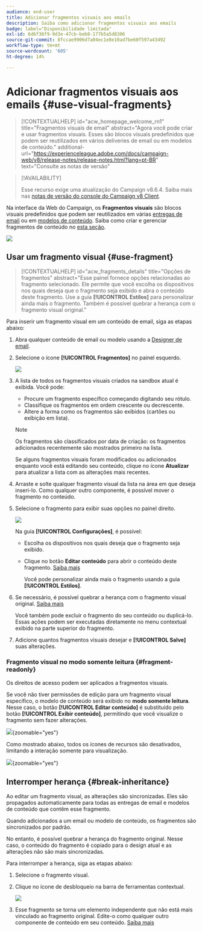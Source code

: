 ```yaml
---
audience: end-user
title: Adicionar fragmentos visuais aos emails
description: Saiba como adicionar fragmentos visuais aos emails
badge: label="Disponibilidade limitada"
exl-id: 6d6f38f9-9d3e-47cb-beb8-177b5a5d8306
source-git-commit: 8fccae9906d7a04ec1e8e10ad7be60f597a43492
workflow-type: tm+mt
source-wordcount: '605'
ht-degree: 14%

---
```


# Adicionar fragmentos visuais aos emails {#use-visual-fragments}

>[!CONTEXTUALHELP]
>id="acw_homepage_welcome_rn1"
>title="Fragmentos visuais de email"
>abstract="Agora você pode criar e usar fragmentos visuais. Esses são blocos visuais predefinidos que podem ser reutilizados em vários deliveries de email ou em modelos de conteúdo."
>additional-url="https://experienceleague.adobe.com/docs/campaign-web/v8/release-notes/release-notes.html?lang=pt-BR" text="Consulte as notas de versão"

>[!AVAILABILITY]
>
>Esse recurso exige uma atualização do Campaign v8.6.4. Saiba mais nas [notas de versão do console do Campaign v8 Client](https://experienceleague.adobe.com/pt-br/docs/campaign/campaign-v8/releases/release-notes).

Na interface da Web do Campaign, os **Fragmentos visuais** são blocos visuais predefinidos que podem ser reutilizados em várias [entregas de email](../email/get-started-email-designer.md) ou em [modelos de conteúdo](../email/use-email-templates.md). Saiba como criar e gerenciar fragmentos de conteúdo no [esta seção](fragments.md).

![](assets/do-not-localize/fragments.gif)

## Usar um fragmento visual {#use-fragment}

>[!CONTEXTUALHELP]
>id="acw_fragments_details"
>title="Opções de fragmentos"
>abstract="Esse painel fornece opções relacionadas ao fragmento selecionado. Ele permite que você escolha os dispositivos nos quais deseja que o fragmento seja exibido e abra o conteúdo deste fragmento. Use a guia **[!UICONTROL Estilos]** para personalizar ainda mais o fragmento. Também é possível quebrar a herança com o fragmento visual original."

<!-- pas vu dans l'UI-->

Para inserir um fragmento visual em um conteúdo de email, siga as etapas abaixo:

1. Abra qualquer conteúdo de email ou modelo usando a [Designer de email](../email/get-started-email-designer.md).

1. Selecione o ícone **[!UICONTROL Fragmentos]** no painel esquerdo.

   ![](assets/fragments-in-designer.png)

1. A lista de todos os fragmentos visuais criados na sandbox atual é exibida. Você pode:

   * Procure um fragmento específico começando digitando seu rótulo.
   * Classifique os fragmentos em ordem crescente ou decrescente.
   * Altere a forma como os fragmentos são exibidos (cartões ou exibição em lista).

   >[!NOTE]
   >
   >Os fragmentos são classificados por data de criação: os fragmentos adicionados recentemente são mostrados primeiro na lista.

   Se alguns fragmentos visuais foram modificados ou adicionados enquanto você está editando seu conteúdo, clique no ícone **Atualizar** para atualizar a lista com as alterações mais recentes.

1. Arraste e solte qualquer fragmento visual da lista na área em que deseja inseri-lo. Como qualquer outro componente, é possível mover o fragmento no conteúdo.

1. Selecione o fragmento para exibir suas opções no painel direito.

   ![](assets/fragment-right-pane.png)

   Na guia **[!UICONTROL Configurações]**, é possível:

   * Escolha os dispositivos nos quais deseja que o fragmento seja exibido.
   * Clique no botão **Editar conteúdo** para abrir o conteúdo deste fragmento. [Saiba mais](../content/fragments.md#edit-fragments)

     Você pode personalizar ainda mais o fragmento usando a guia **[!UICONTROL Estilos]**.

1. Se necessário, é possível quebrar a herança com o fragmento visual original. [Saiba mais](#break-inheritance)

   Você também pode excluir o fragmento do seu conteúdo ou duplicá-lo. Essas ações podem ser executadas diretamente no menu contextual exibido na parte superior do fragmento.

1. Adicione quantos fragmentos visuais desejar e **[!UICONTROL Salve]** suas alterações.

### Fragmento visual no modo somente leitura {#fragment-readonly}

Os direitos de acesso podem ser aplicados a fragmentos visuais.

Se você não tiver permissões de edição para um fragmento visual específico, o modelo de conteúdo será exibido no **modo somente leitura**. Nesse caso, o botão **[!UICONTROL Editar conteúdo]** é substituído pelo botão **[!UICONTROL Exibir conteúdo]**, permitindo que você visualize o fragmento sem fazer alterações.

![](assets/fragment-readonly.png){zoomable="yes"}

Como mostrado abaixo, todos os ícones de recursos são desativados, limitando a interação somente para visualização.

![](assets/fragment-readonly-view.png){zoomable="yes"}

## Interromper herança {#break-inheritance}

Ao editar um fragmento visual, as alterações são sincronizadas. Eles são propagados automaticamente para todas as entregas de email e modelos de conteúdo que contêm esse fragmento.

Quando adicionados a um email ou modelo de conteúdo, os fragmentos são sincronizados por padrão.

No entanto, é possível quebrar a herança do fragmento original. Nesse caso, o conteúdo do fragmento é copiado para o design atual e as alterações não são mais sincronizadas.

Para interromper a herança, siga as etapas abaixo:

1. Selecione o fragmento visual.

1. Clique no ícone de desbloqueio na barra de ferramentas contextual.

   ![](assets/fragment-break-inheritance.png)

1. Esse fragmento se torna um elemento independente que não está mais vinculado ao fragmento original. Edite-o como qualquer outro componente de conteúdo em seu conteúdo. [Saiba mais](../email/content-components.md)
